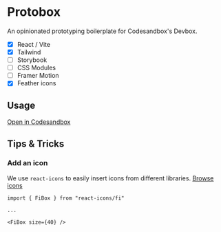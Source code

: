 # Protobox

An opinionated prototyping boilerplate for Codesandbox's Devbox.

- [x] React / Vite
- [x] Tailwind
- [ ] Storybook
- [ ] CSS Modules
- [ ] Framer Motion
- [x] Feather icons

## Usage

[Open in Codesandbox](https://codesandbox.io/p/devbox/github/toddmoy/protobox)

## Tips & Tricks

### Add an icon
We use `react-icons` to easily insert icons from different libraries. [Browse
icons](https://react-icons.github.io/react-icons/)

```
import { FiBox } from "react-icons/fi"

...

<FiBox size={40} />
```
